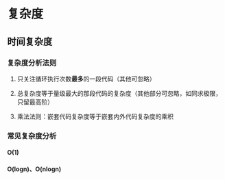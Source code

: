 # 复杂度

## 时间复杂度

### 复杂度分析法则

1. 只关注循环执行次数**最多**的一段代码（其他可忽略）

2. 总复杂度等于量级最大的那段代码的复杂度（其他部分可忽略，如同求极限，只留最高阶）

3. 乘法法则：嵌套代码复杂度等于嵌套内外代码复杂度的乘积

### 常见复杂度分析

#### O(1)

#### O(logn)、O(nlogn)

